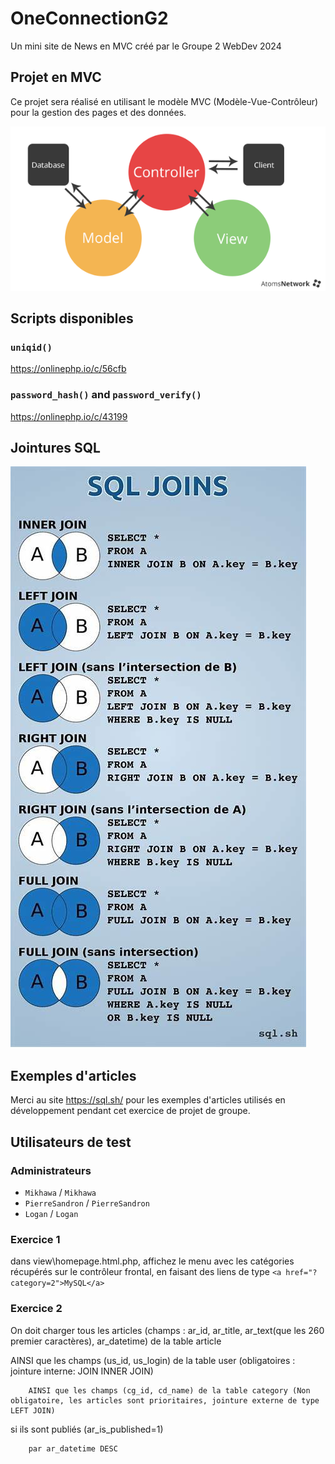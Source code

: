 # OneConnectionG2
Un mini site de News en MVC créé par le Groupe 2 WebDev 2024

## Projet en MVC

Ce projet sera réalisé en utilisant le modèle MVC (Modèle-Vue-Contrôleur) pour la gestion des pages et des données.

![MVC](https://raw.githubusercontent.com/WebDevCF2m2023/OneConnectionG2/main/public/img/MVC.png)

## Scripts disponibles

### `uniqid()`

https://onlinephp.io/c/56cfb

### `password_hash()` and `password_verify()`

https://onlinephp.io/c/43199

## Jointures SQL
![SQL JOIN](https://raw.githubusercontent.com/WebDevCF2m2023/BetterConnectionG1/main/public/img/sql-joins.jpg)

## Exemples d'articles

Merci au site https://sql.sh/ pour les exemples d'articles utilisés en développement pendant cet exercice de projet de groupe.

## Utilisateurs de test

### Administrateurs

- `Mikhawa` / `Mikhawa`
- `PierreSandron` / `PierreSandron`
- `Logan` / `Logan`

### Exercice 1
dans view\homepage.html.php, affichez le menu avec les catégories récupérés sur le contrôleur frontal, en faisant des liens de type 
    `<a href="?category=2">MySQL</a>`

### Exercice 2

On doit charger tous les articles (champs : ar_id, ar_title, ar_text(que les 260 premier caractères), ar_datetime) de la table article

AINSI que les champs (us_id, us_login) de la table user (obligatoires : jointure interne: JOIN INNER JOIN) 

        AINSI que les champs (cg_id, cd_name) de la table category (Non obligatoire, les articles sont prioritaires, jointure externe de type LEFT JOIN)

si ils sont publiés (ar_is_published=1) 
        
        par ar_datetime DESC
